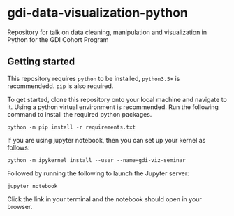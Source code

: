# gdi-data-visualization-python
Repository for talk on data cleaning, manipulation and visualization in Python for the GDI Cohort Program

## Getting started
This repository requires `python` to be installed, `python3.5+` is recommendedd. `pip` is also required.

To get started, clone this repository onto your local machine and navigate to it. Using a python virtual environment is recommended. Run the following command to install the required python packages.

```{bash}
python -m pip install -r requirements.txt
```

If you are using jupyter notebook, then you can set up your kernel as follows:

```{bash}
python -m ipykernel install --user --name=gdi-viz-seminar
```

Followed by running the following to launch the Jupyter server:

```{bash}
jupyter notebook
```

Click the link in your terminal and the notebook should open in your browser.

